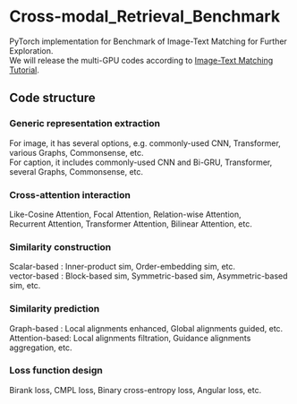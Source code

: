 # Cross-modal_Retrieval_Benchmark
PyTorch implementation for Benchmark of Image-Text Matching for Further Exploration.  
We will release the multi-GPU codes according to [Image-Text Matching Tutorial](https://github.com/Paranioar/Cross-modal_Retrieval_Tutorial).  
## Code structure
### Generic representation extraction
For image, it has several options, e.g. commonly-used CNN, Transformer, various Graphs, Commonsense, etc.  
For caption, it includes commonly-used CNN and Bi-GRU, Transformer, several Graphs, Commonsense, etc.  
### Cross-attention interaction
Like-Cosine Attention, Focal Attention, Relation-wise Attention,  
Recurrent Attention, Transformer Attention, Bilinear Attention, etc.  
### Similarity construction
Scalar-based : Inner-product sim, Order-embedding sim, etc.  
vector-based : Block-based sim, Symmetric-based sim, Asymmetric-based sim, etc.  
### Similarity prediction  
Graph-based : Local alignments enhanced, Global alignments guided, etc.  
Attention-based: Local alignments filtration, Guidance alignments aggregation, etc.
### Loss function design  
Birank loss, CMPL loss, Binary cross-entropy loss, Angular loss, etc.
